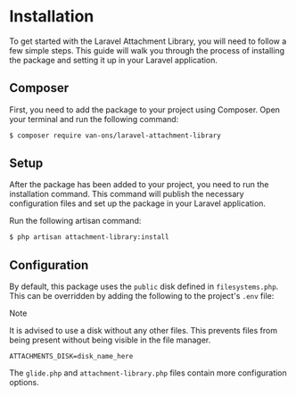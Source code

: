 # Installation

To get started with the Laravel Attachment Library, you will need to follow a few simple steps. This guide will walk you through the process of installing the package and setting it up in your Laravel application.

## Composer

First, you need to add the package to your project using Composer. Open your terminal and run the following command:

```bash
$ composer require van-ons/laravel-attachment-library
```

## Setup

After the package has been added to your project, you need to run the installation command. This command will publish the necessary configuration files and set up the package in your Laravel application.

Run the following artisan command:

```bash
$ php artisan attachment-library:install 
```

## Configuration

By default, this package uses the `public` disk defined in `filesystems.php`. This can be overridden by adding the following to the project's `.env` file:

> [!NOTE]
> It is advised to use a disk without any other files. This prevents files from being present without being visible in the file manager.

```env
ATTACHMENTS_DISK=disk_name_here
```

The `glide.php` and `attachment-library.php` files contain more configuration options.
